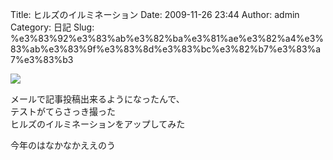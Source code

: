 Title: ヒルズのイルミネーション
Date: 2009-11-26 23:44
Author: admin
Category: 日記
Slug: %e3%83%92%e3%83%ab%e3%82%ba%e3%81%ae%e3%82%a4%e3%83%ab%e3%83%9f%e3%83%8d%e3%83%bc%e3%82%b7%e3%83%a7%e3%83%b3

<span
class="mt-enclosure mt-enclosure-image">[![](http://ca54makske.com/blog/files/20091126234448_87_thumb.jpg)](http://ca54makske.com/blog/files/20091126234448_87.jpg)</span>  
  

メールで記事投稿出来るようになったんで、  
テストがてらさっき撮った  
ヒルズのイルミネーションをアップしてみた

今年のはなかなかええのう
